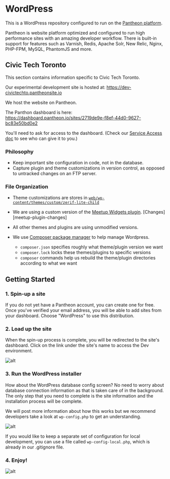 # WordPress

This is a WordPress repository configured to run on the [Pantheon platform](https://pantheon.io).

Pantheon is website platform optimized and configured to run high performance sites with an amazing developer workflow. There is built-in support for features such as Varnish, Redis, Apache Solr, New Relic, Nginx, PHP-FPM, MySQL, PhantomJS and more. 

## Civic Tech Toronto

This section contains information specific to Civic Tech Toronto.

Our experimental development site is hosted at:
https://dev-civictechto.pantheonsite.io

We host the website on Pantheon.

The Panthon dashboard is here:
https://dashboard.pantheon.io/sites/2719de9e-f8ef-44d0-9627-bc83e50bd0e2

You'll need to ask for access to the dashboard. (Check our [Service
Access doc][service-access] to see who can give it to you.)

   [service-access]: https://hackmd.io/s/SJcySi2db#services

### Philosophy

- Keep important site configuration in code, not in the database.
- Capture plugin and theme customizations in version control, as opposed
  to untracked changes on an FTP server.

### File Organization

- Theme customizations are stores in
  [`web/wp-content/themes/custom/zerif-lite-child`][child-theme]
- We are using a custom version of the [Meetup Widgets
  plugin][meetup-widget]. [Changes][meetup-plugin-changes]
- All other themes and plugins are using unmodified versions.
- We use [Composer package manager][about-composer] to help manage Wordpress.
  - `composer.json` specifies roughly what theme/plugin version we want
  - `composer.lock` locks these themes/plugins to specific versions
  - `composer` commands help us rebuild the theme/plugin directories
    according to what we want

   [child-theme]: web/wp-content/themes/custom/zerif-lite-child
   [meetup-widget]: https://wordpress.org/plugins/meetup-widgets/
   [meetup-widget-changes]: https://github.com/ryelle/Meetup-Widgets/compare/master...patcon:civictechto
   [about-composer]: https://roots.io/using-composer-with-wordpress/

## Getting Started

### 1. Spin-up a site

If you do not yet have a Pantheon account, you can create one for free. Once you've verified your email address, you will be able to add sites from your dashboard. Choose "WordPress" to use this distribution.

### 2. Load up the site

When the spin-up process is complete, you will be redirected to the site's dashboard. Click on the link under the site's name to access the Dev environment.

![alt](http://i.imgur.com/2wjCj9j.png?1, '')

### 3. Run the WordPress installer

How about the WordPress database config screen? No need to worry about database connection information as that is taken care of in the background. The only step that you need to complete is the site information and the installation process will be complete.

We will post more information about how this works but we recommend developers take a look at `wp-config.php` to get an understanding.

![alt](http://i.imgur.com/4EOcqYN.png, '')

If you would like to keep a separate set of configuration for local development, you can use a file called `wp-config-local.php`, which is already in our .gitignore file.

### 4. Enjoy!

![alt](http://i.imgur.com/fzIeQBP.png, '')

